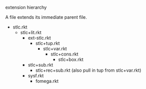 extension hierarchy

A file extends its immediate parent file.

- stlc.rkt
   - stlc+lit.rkt
     - ext-stlc.rkt
       - stlc+tup.rkt
         - stlc+var.rkt
           - stlc+cons.rkt
             - stlc+box.rkt
     - stlc+sub.rkt
       - stlc+rec+sub.rkt (also pull in tup from stlc+var.rkt)
     - sysf.rkt
       - fomega.rkt